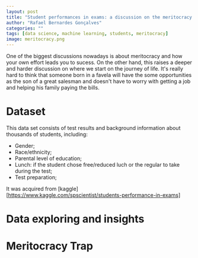 ```yaml
---
layout: post
title: "Student performances in exams: a discussion on the meritocracy trap"
author: "Rafael Bernardes Gonçalves"
categories: ""
tags: [data science, machine learning, students, meritocracy]
image: meritocracy.png
---
```


One of the biggest discussions nowadays is about meritocracy and how your own effort leads you to sucess. On the other hand, this raises a deeper and harder discussion on where we start on the journey of life. It's really hard to think that someone born in a favela will have the some opportunities as the son of a great salesman and doesn't have to worry with getting a job and helping his family paying the bills.

# Dataset

This data set consists of test results and background information about thousands of students, including:

* Gender;
* Race/ethnicity;
* Parental level of education;
* Lunch: if the student chose free/reduced luch or the regular to take during the test;
* Test preparation;

It was acquired from [kaggle][https://www.kaggle.com/spscientist/students-performance-in-exams]

# Data exploring and insights


# Meritocracy Trap